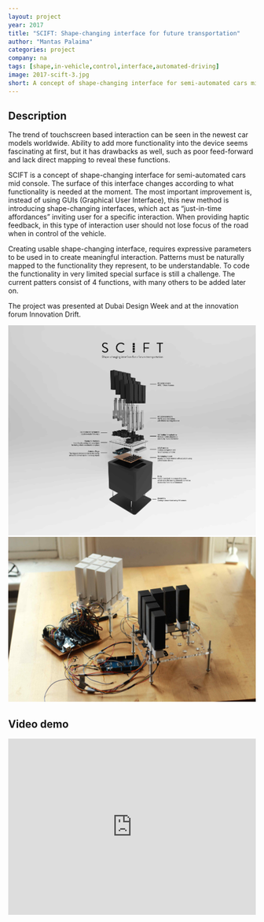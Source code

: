 ```yaml
---
layout: project
year: 2017
title: "SCIFT: Shape-changing interface for future transportation"
author: "Mantas Palaima"
categories: project
company: na
tags: [shape,in-vehicle,control,interface,automated-driving]
image: 2017-scift-3.jpg
short: A concept of shape-changing interface for semi-automated cars mid console
---
```


## Description
The trend of touchscreen based interaction can be seen in the newest car models worldwide. Ability to add more functionality into the device seems fascinating at first, but it has drawbacks as well, such as poor feed-forward and lack direct mapping to reveal these functions.

SCIFT is a concept of shape-changing interface for semi-automated cars mid console. The surface of this interface changes according to what functionality is needed at the moment. The most important improvement is, instead of using GUIs (Graphical User Interface), this new method is introducing shape-changing interfaces, which act as “just-in-time affordances” inviting user for a specific interaction. When providing haptic feedback, in this type of interaction user should not lose focus of the road when in control of the vehicle.

Creating usable shape-changing interface, requires expressive parameters to be used in to create meaningful interaction. Patterns must be naturally mapped to the functionality they represent, to be understandable. To code the functionality in very limited special surface is still a challenge. The current patters consist of 4 functions, with many others to be added later on.

The project was presented at Dubai Design Week and at the innovation forum Innovation Drift.

<div class="project-image">
  <img src="/assets/img/2017-scift-1.jpg">
</div>
<div class="project-image">
  <img src="/assets/img/2017-scift-2.jpg">
</div>

## Video demo
<iframe style="display:inline-block; border:0px solid #FFF; width: 100%; height: 358px" src="https://www.youtube.com/embed/Yq1cfLPgBtU?playlist=Yq1cfLPgBtU&loop=1&autoplay=1&mute=1" frameborder="0" allowfullscreen></iframe>
